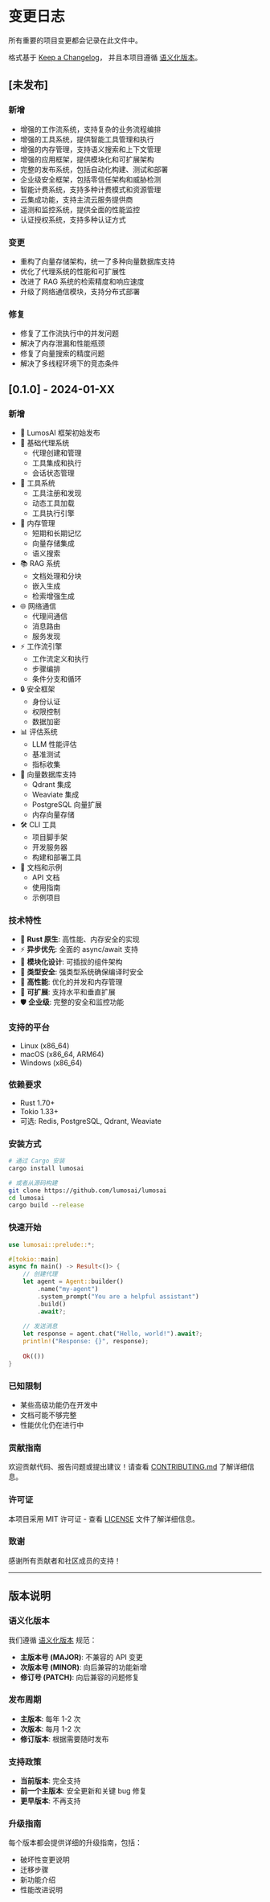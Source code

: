 # 变更日志

所有重要的项目变更都会记录在此文件中。

格式基于 [Keep a Changelog](https://keepachangelog.com/zh-CN/1.0.0/)，
并且本项目遵循 [语义化版本](https://semver.org/lang/zh-CN/)。

## [未发布]

### 新增
- 增强的工作流系统，支持复杂的业务流程编排
- 增强的工具系统，提供智能工具管理和执行
- 增强的内存管理，支持语义搜索和上下文管理
- 增强的应用框架，提供模块化和可扩展架构
- 完整的发布系统，包括自动化构建、测试和部署
- 企业级安全框架，包括零信任架构和威胁检测
- 智能计费系统，支持多种计费模式和资源管理
- 云集成功能，支持主流云服务提供商
- 遥测和监控系统，提供全面的性能监控
- 认证授权系统，支持多种认证方式

### 变更
- 重构了向量存储架构，统一了多种向量数据库支持
- 优化了代理系统的性能和可扩展性
- 改进了 RAG 系统的检索精度和响应速度
- 升级了网络通信模块，支持分布式部署

### 修复
- 修复了工作流执行中的并发问题
- 解决了内存泄漏和性能瓶颈
- 修复了向量搜索的精度问题
- 解决了多线程环境下的竞态条件

## [0.1.0] - 2024-01-XX

### 新增
- 🎉 LumosAI 框架初始发布
- 🤖 基础代理系统
  - 代理创建和管理
  - 工具集成和执行
  - 会话状态管理
- 🔧 工具系统
  - 工具注册和发现
  - 动态工具加载
  - 工具执行引擎
- 🧠 内存管理
  - 短期和长期记忆
  - 向量存储集成
  - 语义搜索
- 📚 RAG 系统
  - 文档处理和分块
  - 嵌入生成
  - 检索增强生成
- 🌐 网络通信
  - 代理间通信
  - 消息路由
  - 服务发现
- ⚡ 工作流引擎
  - 工作流定义和执行
  - 步骤编排
  - 条件分支和循环
- 🔒 安全框架
  - 身份认证
  - 权限控制
  - 数据加密
- 📊 评估系统
  - LLM 性能评估
  - 基准测试
  - 指标收集
- 🎯 向量数据库支持
  - Qdrant 集成
  - Weaviate 集成
  - PostgreSQL 向量扩展
  - 内存向量存储
- 🛠️ CLI 工具
  - 项目脚手架
  - 开发服务器
  - 构建和部署工具
- 📖 文档和示例
  - API 文档
  - 使用指南
  - 示例项目

### 技术特性
- 🦀 **Rust 原生**: 高性能、内存安全的实现
- ⚡ **异步优先**: 全面的 async/await 支持
- 🔧 **模块化设计**: 可插拔的组件架构
- 🎯 **类型安全**: 强类型系统确保编译时安全
- 🚀 **高性能**: 优化的并发和内存管理
- 🔄 **可扩展**: 支持水平和垂直扩展
- 🛡️ **企业级**: 完整的安全和监控功能

### 支持的平台
- Linux (x86_64)
- macOS (x86_64, ARM64)
- Windows (x86_64)

### 依赖要求
- Rust 1.70+
- Tokio 1.33+
- 可选: Redis, PostgreSQL, Qdrant, Weaviate

### 安装方式
```bash
# 通过 Cargo 安装
cargo install lumosai

# 或者从源码构建
git clone https://github.com/lumosai/lumosai
cd lumosai
cargo build --release
```

### 快速开始
```rust
use lumosai::prelude::*;

#[tokio::main]
async fn main() -> Result<()> {
    // 创建代理
    let agent = Agent::builder()
        .name("my-agent")
        .system_prompt("You are a helpful assistant")
        .build()
        .await?;
    
    // 发送消息
    let response = agent.chat("Hello, world!").await?;
    println!("Response: {}", response);
    
    Ok(())
}
```

### 已知限制
- 某些高级功能仍在开发中
- 文档可能不够完整
- 性能优化仍在进行中

### 贡献指南
欢迎贡献代码、报告问题或提出建议！请查看 [CONTRIBUTING.md](CONTRIBUTING.md) 了解详细信息。

### 许可证
本项目采用 MIT 许可证 - 查看 [LICENSE](LICENSE) 文件了解详细信息。

### 致谢
感谢所有贡献者和社区成员的支持！

---

## 版本说明

### 语义化版本
我们遵循 [语义化版本](https://semver.org/lang/zh-CN/) 规范：

- **主版本号 (MAJOR)**: 不兼容的 API 变更
- **次版本号 (MINOR)**: 向后兼容的功能新增
- **修订号 (PATCH)**: 向后兼容的问题修复

### 发布周期
- **主版本**: 每年 1-2 次
- **次版本**: 每月 1-2 次
- **修订版本**: 根据需要随时发布

### 支持政策
- **当前版本**: 完全支持
- **前一个主版本**: 安全更新和关键 bug 修复
- **更早版本**: 不再支持

### 升级指南
每个版本都会提供详细的升级指南，包括：
- 破坏性变更说明
- 迁移步骤
- 新功能介绍
- 性能改进说明
